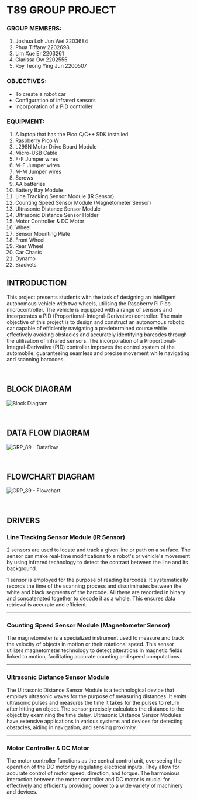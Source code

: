 # T89 GROUP PROJECT

### GROUP MEMBERS:
1. Joshua Loh Jun Wei 2203684
2. Phua Tiffany 2202698
3. Lim Xue Er 2203261
4. Clarissa Ow 2202555
5. Roy Teong Ying Jun 2200507

### OBJECTIVES:
- To create a robot car
- Configuration of infrared sensors
- Incorporation of a PID controller

### EQUIPMENT:
1. A laptop that has the Pico C/C++ SDK installed
2. Raspberry Pico W
3. L298N Motor Drive Board Module
4. Micro-USB Cable
5. F-F Jumper wires
6. M-F Jumper wires
7. M-M Jumper wires
8. Screws
9. AA batteries
10. Battery Bay Module
11. Line Tracking Sensor Module (IR Sensor)
12. Counting Speed Sensor Module (Magnetometer Sensor)
13. Ultrasonic Distance Sensor Module
14. Ultrasonic Distance Sensor Holder
15. Motor Controller & DC Motor
16. Wheel
17. Sensor Mounting Plate
18. Front Wheel
19. Rear Wheel
20. Car Chasis
21. Dynamo
22. Brackets



## INTRODUCTION
This project presents students with the task of designing an intelligent autonomous vehicle with two wheels, utilising the Raspberry Pi Pico microcontroller. The vehicle is equipped with a range of sensors and incorporates a PID (Proportional-Integral-Derivative) controller. The main objective of this project is to design and construct an autonomous robotic car capable of efficiently navigating a predetermined course while effectively avoiding obstacles and accurately identifying barcodes through the utilisation of infrared sensors. The incorporation of a Proportional-Integral-Derivative (PID) controller improves the control system of the automobile, guaranteeing seamless and precise movement while navigating and scanning barcodes.

<br>

## BLOCK DIAGRAM
![Block Diagram](https://github.com/RoyTeong/T89-group-project/assets/115625499/7827ba22-0a25-4b2c-a4c8-6cb14bd7643f)

<br>

## DATA FLOW DIAGRAM
![GRP_89 - Dataflow](https://github.com/RoyTeong/T89-group-project/assets/115625499/034b270a-cb9e-4acc-ae71-7451336df16f)

<br>

## FLOWCHART DIAGRAM
![GRP_89 - Flowchart](https://github.com/RoyTeong/T89-group-project/assets/115625499/74272e1f-f188-4b9f-9002-98b4a669e6a1)

<br>

## DRIVERS

### Line Tracking Sensor Module (IR Sensor)
2 sensors are used to locate and track a given line or path on a surface. The sensor can make real-time modifications to a robot's or vehicle's movement by using infrared technology to detect the contrast between the line and its background.

1 sensor is employed for the purpose of reading barcodes. It systematically records the time of the scanning process and discriminates between the white and black segments of the barcode. All these are recorded in binary and concatenated together to decode it as a whole. This ensures data retrieval is accurate and efficient.

---

### Counting Speed Sensor Module (Magnetometer Sensor)
The magnetometer is a specialized instrument used to measure and track the velocity of objects in motion or their rotational speed.   This sensor utilizes magnetometer technology to detect alterations in magnetic fields linked to motion, facilitating accurate counting and speed computations.

---

### Ultrasonic Distance Sensor Module
The Ultrasonic Distance Sensor Module is a technological device that employs ultrasonic waves for the purpose of measuring distances.  It emits ultrasonic pulses and measures the time it takes for the pulses to return after hitting an object.   The sensor precisely calculates the distance to the object by examining the time delay.   Ultrasonic Distance Sensor Modules have extensive applications in various systems and devices for detecting obstacles, aiding in navigation, and sensing proximity.

---

### Motor Controller & DC Motor
The motor controller functions as the central control unit, overseeing the operation of the DC motor by regulating electrical inputs. They allow for accurate control of motor speed, direction, and torque.   The harmonious interaction between the motor controller and DC motor is crucial for effectively and efficiently providing power to a wide variety of machinery and devices. 
